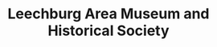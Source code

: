 ---
layout: repo
title: "Leechburg Area Museum and Historical Society"
id: 14382
permalink: repos/14382/
---